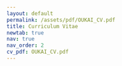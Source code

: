 ```yaml
---
layout: default
permalink: /assets/pdf/OUKAI_CV.pdf
title: Curriculum Vitae
newtab: true
nav: true
nav_order: 2
cv_pdf: OUKAI_CV.pdf
---
```

